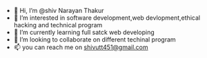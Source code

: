 - 👋 Hi, I’m @shiv Narayan Thakur
- 👀 I’m interested in software development,web devlopment,ethical hacking and technical program
- 🌱 I’m currently learning full satck web developing 
- 💞️ I’m looking to collaborate on different techinal program
- 📫 you can reach me on shivutt451@gmail.com

<!---
shivu987/shivu987 is a ✨ special ✨ repository because its `README.md` (this file) appears on your GitHub profile.
You can click the Preview link to take a look at your changes.
--->
